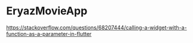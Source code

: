 # EryazMovieApp
https://stackoverflow.com/questions/68207444/calling-a-widget-with-a-function-as-a-parameter-in-flutter
